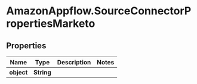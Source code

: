 # AmazonAppflow.SourceConnectorPropertiesMarketo

## Properties

Name | Type | Description | Notes
------------ | ------------- | ------------- | -------------
**object** | **String** |  | 


